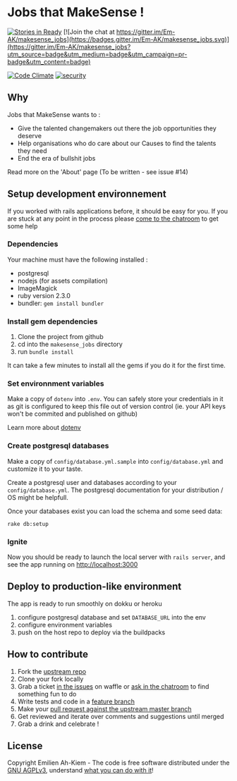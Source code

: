 # Jobs that MakeSense !

[![Stories in Ready](https://badge.waffle.io/Em-AK/makesense_jobs.png?label=ready&title=Ready)](https://waffle.io/Em-AK/makesense_jobs)
[![Join the chat at https://gitter.im/Em-AK/makesense_jobs](https://badges.gitter.im/Em-AK/makesense_jobs.svg)](https://gitter.im/Em-AK/makesense_jobs?utm_source=badge&utm_medium=badge&utm_campaign=pr-badge&utm_content=badge)

[![Code Climate](https://codeclimate.com/github/Em-AK/makesense_jobs/badges/gpa.svg)](https://codeclimate.com/github/Em-AK/makesense_jobs)
[![security](https://hakiri.io/github/Em-AK/makesense_jobs/master.svg)](https://hakiri.io/github/Em-AK/makesense_jobs/master)

## Why

Jobs that MakeSense wants to :

* Give the talented changemakers out there the job opportunities they deserve
* Help organisations who do care about our Causes to find the talents they need
* End the era of bullshit jobs

Read more on the 'About' page (To be written - see issue #14)

## Setup development environnement

If you worked with rails applications before, it should be easy for you. If you are
stuck at any point in the process please [come to the chatroom](https://gitter.im/Em-AK/makesense_jobs?utm_source=badge&utm_medium=badge&utm_campaign=pr-badge&utm_content=badge) to get some help

### Dependencies

Your machine must have the following installed :

* postgresql
* nodejs (for assets compilation)
* ImageMagick
* ruby version 2.3.0
* bundler: `gem install bundler`

### Install gem dependencies

1. Clone the project from github
2. cd into the `makesense_jobs` directory
3. run `bundle install`

It can take a few minutes to install all the gems if you do it for the first time.

### Set environnment variables

Make a copy of `dotenv` into `.env`. You can safely store your credentials in it
as git is configured to keep this file out of version control (ie. your API keys
won't be commited and published on github)

Learn more about [dotenv](https://github.com/bkeepers/dotenv)

### Create postgresql databases

Make a copy of `config/database.yml.sample` into `config/database.yml` and customize
it to your taste.

Create a postgresql user and databases according to your `config/database.yml`.
The postgresql documentation for your distribution / OS might be helpfull.

Once your databases exist you can load the schema and some seed data:

```
rake db:setup
```

### Ignite

Now you should be ready to launch the local server with `rails server`, and see
the app running on <http://localhost:3000>

## Deploy to production-like environment

The app is ready to run smoothly on dokku or heroku

1. configure postgresql database and set `DATABASE_URL` into the env
2. configure environment variables
3. push on the host repo to deploy via the buildpacks

## How to contribute

1. Fork the [upstream repo](https://github.com/Em-AK/makesense_jobs)
2. Clone your fork locally
3. Grab a ticket [in the issues](https://waffle.io/Em-AK/makesense_jobs) on waffle
or [ask in the
chatroom](https://gitter.im/Em-AK/makesense_jobs?utm_source=badge&utm_medium=badge&utm_campaign=pr-badge&utm_content=badge) to find something fun to do
4. Write tests and code in a [feature
   branch](https://www.atlassian.com/git/tutorials/comparing-workflows/feature-branch-workflow)
5. Make your [pull request against the upstream master
   branch](https://github.com/Em-AK/makesense_jobs/pull/new/master)
6. Get reviewed and iterate over comments and suggestions until merged
7. Grab a drink and celebrate !

## License

Copyright Emilien Ah-Kiem - The code is free software distributed under the [GNU
AGPLv3](https://github.com/Em-AK/makesense_jobs/blob/master/LICENSE),
understand [what you can do with it](http://choosealicense.com/licenses/agpl-3.0/)!

